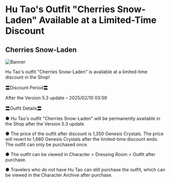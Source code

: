 # Hu Tao's Outfit "Cherries Snow-Laden" Available at a Limited-Time Discount
## Cherries Snow-Laden
![Banner](https://sdk.hoyoverse.com/upload/ann/2024/12/19/1e7aea73a96e66be6047a03121ffa20b_3635160715140961765.png)

Hu Tao's outfit "Cherries Snow-Laden" is available at a limited-time discount in the Shop!

〓Discount Period〓

After the Version 5.3 update – <t class="t_lc" contenteditable="false">2025/02/10 03:59</t>

〓Outfit Details〓

● Hu Tao's outfit "Cherries Snow-Laden" will be permanently available in the Shop after the Version 5.3 update.

● The price of the outfit after discount is 1,350 Genesis Crystals. The price will revert to 1,680 Genesis Crystals after the limited-time discount ends. The outfit can only be purchased once.

● The outfit can be viewed in Character > Dressing Room > Outfit after purchase.

● Travelers who do not have Hu Tao can still purchase the outfit, which can be viewed in the Character Archive after purchase.
